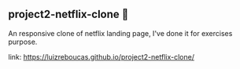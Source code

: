## project2-netflix-clone :movie_camera:
An responsive clone of netflix landing page, I've done it for exercises purpose.

link: https://luizreboucas.github.io/project2-netflix-clone/
